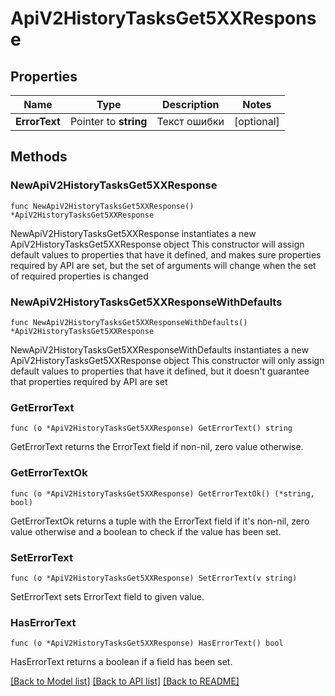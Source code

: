 # ApiV2HistoryTasksGet5XXResponse

## Properties

Name | Type | Description | Notes
------------ | ------------- | ------------- | -------------
**ErrorText** | Pointer to **string** | Текст ошибки | [optional] 

## Methods

### NewApiV2HistoryTasksGet5XXResponse

`func NewApiV2HistoryTasksGet5XXResponse() *ApiV2HistoryTasksGet5XXResponse`

NewApiV2HistoryTasksGet5XXResponse instantiates a new ApiV2HistoryTasksGet5XXResponse object
This constructor will assign default values to properties that have it defined,
and makes sure properties required by API are set, but the set of arguments
will change when the set of required properties is changed

### NewApiV2HistoryTasksGet5XXResponseWithDefaults

`func NewApiV2HistoryTasksGet5XXResponseWithDefaults() *ApiV2HistoryTasksGet5XXResponse`

NewApiV2HistoryTasksGet5XXResponseWithDefaults instantiates a new ApiV2HistoryTasksGet5XXResponse object
This constructor will only assign default values to properties that have it defined,
but it doesn't guarantee that properties required by API are set

### GetErrorText

`func (o *ApiV2HistoryTasksGet5XXResponse) GetErrorText() string`

GetErrorText returns the ErrorText field if non-nil, zero value otherwise.

### GetErrorTextOk

`func (o *ApiV2HistoryTasksGet5XXResponse) GetErrorTextOk() (*string, bool)`

GetErrorTextOk returns a tuple with the ErrorText field if it's non-nil, zero value otherwise
and a boolean to check if the value has been set.

### SetErrorText

`func (o *ApiV2HistoryTasksGet5XXResponse) SetErrorText(v string)`

SetErrorText sets ErrorText field to given value.

### HasErrorText

`func (o *ApiV2HistoryTasksGet5XXResponse) HasErrorText() bool`

HasErrorText returns a boolean if a field has been set.


[[Back to Model list]](../README.md#documentation-for-models) [[Back to API list]](../README.md#documentation-for-api-endpoints) [[Back to README]](../README.md)


